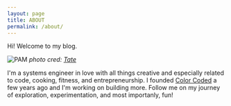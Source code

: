 ```yaml
---
layout: page
title: ABOUT
permalink: /about/
---
```


Hi! Welcome to my blog.

![PAM][pam]
_photo cred: [Tate][tate]_

I'm a systems engineer in love with all things creative and especially related to code, cooking, fitness, and entrepreneurship. I founded [Color Coded](http://wearecolorcoded.us) a few years ago and I'm working on building more. Follow me on my journey of exploration, experimentation, and most importanly, fun!

[pam]: https://www.dropbox.com/s/1v95c2pwheua10n/pam-home-010.jpg?raw=1
[tate]: https://www.instagram.com/tatebot/
